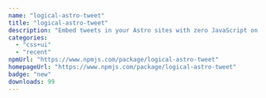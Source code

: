 ```yaml
---
name: "logical-astro-tweet"
title: "logical-astro-tweet"
description: "Embed tweets in your Astro sites with zero JavaScript on the client side. This is a (slightly opinionated) port of the fantastic react-tweet library. Huge thanks to Vercel and all the contributors of react-tweet."
categories:
  - "css+ui"
  - "recent"
npmUrl: "https://www.npmjs.com/package/logical-astro-tweet"
homepageUrl: "https://www.npmjs.com/package/logical-astro-tweet"
badge: "new"
downloads: 99
---
```

